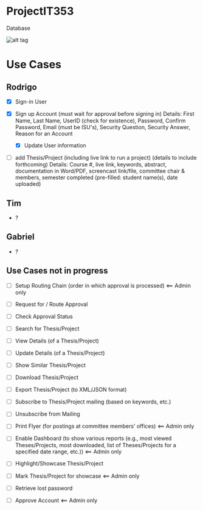 # ProjectIT353

Database

![alt tag](https://raw.githubusercontent.com/j3gu3/ProjectIT353/master/db4.png)


# Use Cases

## Rodrigo
* [x] Sign-in User

* [x] Sign up Account (must wait for approval before signing in) Details: First Name, Last Name, UserID (check for existence), Password, Confirm Password, Email (must be ISU's), Security Question, Security Answer, Reason for an Account
	* [x] Update User information
	
* [ ] add Thesis/Project (including live link to run a project) (details to include forthcoming) Details: Course #, live link, keywords, abstract, documentation in Word/PDF, screencast link/file, committee chair & members, semester completed (pre-filled: student name(s), date uploaded) 

## Tim

* ?

## Gabriel

* ?

## Use Cases not in progress



* [ ] Setup Routing Chain (order in which approval is processed) <== Admin only

* [ ] Request for / Route Approval

* [ ] Check Approval Status

* [ ] Search for Thesis/Project

* [ ] View Details (of a Thesis/Project)

* [ ] Update Details (of a Thesis/Project)

* [ ] Show Similar Thesis/Project

* [ ] Download Thesis/Project

* [ ] Export Thesis/Project (to XML/JSON format)

* [ ] Subscribe to Thesis/Project mailing (based on keywords, etc.)

* [ ] Unsubscribe from Mailing

* [ ] Print Flyer (for postings at committee members' offices) <== Admin only

* [ ] Enable Dashboard (to show various reports (e.g., most viewed Theses/Projects, most downloaded, list of Theses/Projects for a specified date range, etc.)) <== Admin only

* [ ] Highlight/Showcase Thesis/Project 

* [ ] Mark Thesis/Project for showcase <== Admin only

* [ ] Retrieve lost password

* [ ] Approve Account <== Admin only
